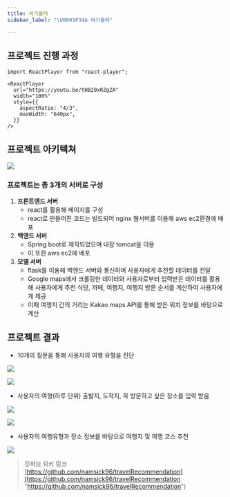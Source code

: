 ```yaml
---
title: 여기올레
sidebar_label: "\U0001F34A 여기올레"

---
```

## 프로젝트 진행 과정

```mdx-code-block
import ReactPlayer from "react-player";

<ReactPlayer
  url="https://youtu.be/tHB20xRZgZA"
  width="100%"
  style={{
    aspectRatio: "4/3",
    maxWidth: "640px",
  }}
/>
```

## 프로젝트 아키텍쳐

![](https://res.cloudinary.com/dr6b9c9ko/image/upload/v1666962084/conference/2021-2/%EC%97%AC%EA%B8%B0%EC%98%AC%EB%A0%88/olleh_1_nlbyfl.png)

### **프로젝트는 총 3개의 서버로 구성**

1. **프론트엔드 서버**
   * react를 활용해 페이지를 구성
   * react로 만들어진 코드는 빌드되어 nginx 웹서버를 이용해 aws ec2환경에 배포
2. **백엔드 서버**
   * Spring boot로 제작되었으며 내장 tomcat을 이용
   * 이 또한 aws ec2에 배포
3. **모델 서버**
   * flask를 이용해 백엔드 서버와 통신하며 사용자에게 추천할 데이터를 전달
   * Google maps에서 크롤링한 데이터와 사용자로부터 입력받은 데이터를 활용해 사용자에게 추천 식당, 까페, 여행지, 여행지 방문 순서를 계산하여 사용자에게 제공
   * 이때 여행지 간의 거리는 Kakao maps API를 통해 받은 위치 정보를 바탕으로 계산

## 프로젝트 결과

* 10개의 질문을 통해 사용자의 여행 유형을 진단

![](https://res.cloudinary.com/dr6b9c9ko/image/upload/v1666962084/conference/2021-2/%EC%97%AC%EA%B8%B0%EC%98%AC%EB%A0%88/olleh_2_cbnelz.png)

![](https://res.cloudinary.com/dr6b9c9ko/image/upload/v1666962084/conference/2021-2/%EC%97%AC%EA%B8%B0%EC%98%AC%EB%A0%88/olleh_3_nhbmit.png)

* 사용자의 여행(하루 단위) 출발지, 도착지, 꼭 방문하고 싶은 장소를 입력 받음

![](https://res.cloudinary.com/dr6b9c9ko/image/upload/v1666962084/conference/2021-2/%EC%97%AC%EA%B8%B0%EC%98%AC%EB%A0%88/olleh_4_nlqurf.png)

![](https://res.cloudinary.com/dr6b9c9ko/image/upload/v1666962084/conference/2021-2/%EC%97%AC%EA%B8%B0%EC%98%AC%EB%A0%88/olleh_5_kpkc1j.png)

* 사용자의 여행유형과 장소 정보를 바탕으로 여행지 및 여행 코스 추천

![](https://res.cloudinary.com/dr6b9c9ko/image/upload/v1666962084/conference/2021-2/%EC%97%AC%EA%B8%B0%EC%98%AC%EB%A0%88/olleh_6_lzjtbm.png)

> 깃허브 위키 링크 [https://github.com/namsick96/travelRecommendation](https://github.com/namsick96/travelRecommendation "https://github.com/namsick96/travelRecommendation")